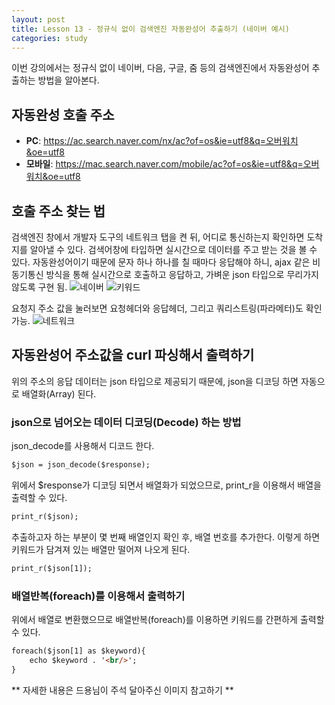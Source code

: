```yaml
---
layout: post
title: Lesson 13 - 정규식 없이 검색엔진 자동완성어 추출하기 (네이버 예시)
categories: study
---
```


이번 강의에서는 정규식 없이 네이버, 다음, 구글, 줌 등의 검색엔진에서 자동완성어 추출하는 방법을 알아본다.

## 자동완성 호출 주소
* **PC**: https://ac.search.naver.com/nx/ac?of=os&ie=utf8&q=오버워치&oe=utf8
* **모바일**: https://mac.search.naver.com/mobile/ac?of=os&ie=utf8&q=오버워치&oe=utf8

## 호출 주소 찾는 법
검색엔진 창에서 개발자 도구의 네트워크 탭을 켠 뒤, 어디로 통신하는지 확인하면 도착지를 알아낼 수 있다. 검색어창에 타입하면 실시간으로 데이터를 주고 받는 것을 볼 수 있다. 자동완성어이기 때문에 문자 하나 하나를 칠 때마다 응답해야 하니, ajax 같은 비동기통신 방식을 통해 실시간으로 호출하고 응답하고, 가벼운 json 타입으로 무리가지 않도록 구현 됨.
![네이버](http://mocha.dothome.co.kr/images/13-1.png)
![키워드](http://mocha.dothome.co.kr/images/13-2.png)

요청지 주소 값을 눌러보면 요청헤더와 응답헤더, 그리고 쿼리스트링(파라메터)도 확인 가능.
![네트워크](http://mocha.dothome.co.kr/images/13-3.png)


## 자동완성어 주소값을 curl 파싱해서 출력하기
위의 주소의 응답 데이터는 json 타입으로 제공되기 때문에, json을 디코딩 하면 자동으로 배열화(Array) 된다.

### json으로 넘어오는 데이터 디코딩(Decode) 하는 방법
json_decode를 사용해서 디코드 한다.
~~~html
$json = json_decode($response);
~~~

위에서 $response가 디코딩 되면서 배열화가 되었으므로, print_r을 이용해서 배열을 출력할 수 있다.
~~~html
print_r($json);
~~~

추출하고자 하는 부분이 몇 번째 배열인지 확인 후, 배열 번호를 추가한다. 이렇게 하면 키워드가 담겨져 있는 배열만 떨어져 나오게 된다.
~~~html
print_r($json[1]);
~~~

### 배열반복(foreach)를 이용해서 출력하기
위에서 배열로 변환했으므로 배열반복(foreach)를 이용하면 키워드를 간편하게 출력할 수 있다.
~~~html
foreach($json[1] as $keyword){
    echo $keyword . '<br/>';
}
~~~

** 자세한 내용은 드용님이 주석 달아주신 이미지 참고하기 **
